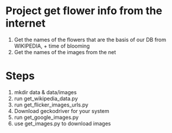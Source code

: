 # Project get flower info from the internet
1. Get the names of the flowers that are the basis of our DB from WIKIPEDIA, + time of blooming
2. Get the names of the images from the net

# Steps
1. mkdir data & data/images
2. run get_wikipedia_data.py
3. run get_flicker_images_urls.py
4. Download geckodriver for your system
5. run get_google_images.py
6. use get_images.py to download images


